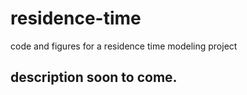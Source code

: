 # residence-time
code and figures for a residence time modeling project

## description soon to come.
